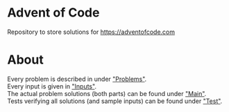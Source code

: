 # Advent of Code
Repository to store solutions for <https://adventofcode.com>

# About

Every problem is described in under ["Problems"](src/main/resources/problems).  
Every input is given in ["Inputs"](src/main/resources/inputs).  
The actual problem solutions (both parts) can be found under ["Main"](src/main/java/be/inniger/advent/solutions).  
Tests verifying all solutions (and sample inputs) can be found under ["Test"](src/test/java/be/inniger/advent/solutions).  

